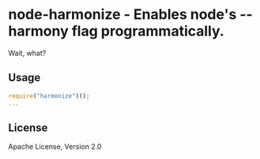 node-harmonize - Enables node's --harmony flag programmatically.
===============================================================
Wait, what?

Usage
-----
```javascript
require("harmonize")();
...
```

License
-------
Apache License, Version 2.0
